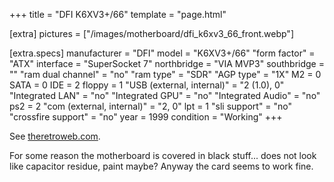 +++
title     = "DFI K6XV3+/66"
template  = "page.html"

[extra]
pictures  = ["/images/motherboard/dfi_k6xv3_66_front.webp"]

  [extra.specs]
  manufacturer               = "DFI"
  model                      = "K6XV3+/66"
  "form factor"              = "ATX"
  interface                  = "SuperSocket 7"
  northbridge                = "VIA MVP3"
  southbridge                = ""
  "ram dual channel"         = "no"
  "ram type"                 = "SDR"
  "AGP type"                 = "1X"
  M2                         = 0
  SATA                       = 0
  IDE                        = 2
  floppy                     = 1
  "USB (external, internal)" = "2 (1.0), 0"
  "Integrated LAN"           = "no"
  "Integrated GPU"           = "no"
  "Integrated Audio"         = "no"
  ps2                        = 2
  "com (external, internal)" = "2, 0"
  lpt                        = 1
  "sli support"              = "no"
  "crossfire support"        = "no"
  year                       = 1999
  condition                  = "Working"
+++

<div class="block">
<p>See <a href="https://theretroweb.com/motherboards/s/dfi-k6xv3-66-rev.-b">theretroweb.com</a>.</p>
<p>For some reason the motherboard is covered in black stuff... does not look like capacitor residue, paint maybe?
Anyway the card seems to work fine.</p>
</div>
